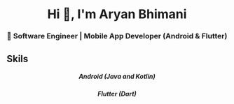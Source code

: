 <h1 align="center">Hi 👋, I'm Aryan Bhimani</h1>
<h3 align="center">🚀 Software Engineer | Mobile App Developer (Android & Flutter)</h3>

<h2>Skils</h2>
<h5 align="center">Android (Java and Kotlin)</h5>
<h5 align="center">Flutter (Dart)</h5>
